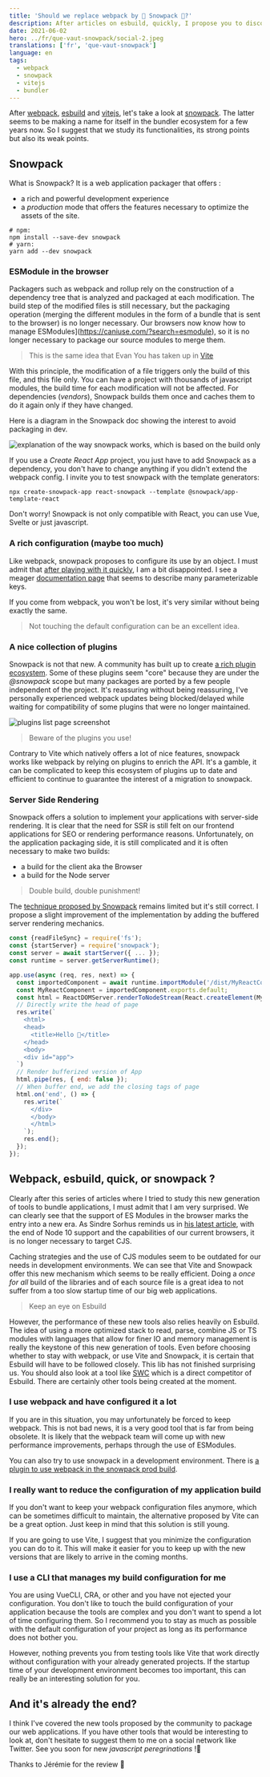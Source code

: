 ```yaml
---
title: 'Should we replace webpack by 🗻 Snowpack 🗻?️'
description: After articles on esbuild, quickly, I propose you to discover together snowpack to make an opinion.
date: 2021-06-02
hero: ../fr/que-vaut-snowpack/social-2.jpeg
translations: ['fr', 'que-vaut-snowpack']
language: en
tags:
  - webpack
  - snowpack
  - vitejs
  - bundler
---
```


After [webpack](/webpack), [esbuild](/esbuild) and [vitejs](/vitejs), let's take a look at [snowpack](/snowpack).
The latter seems to be making a name for itself in the bundler ecosystem for a few years now.
So I suggest that we study its functionalities, its strong points but also its weak points.

## Snowpack

What is Snowpack? It is a web application packager that offers :

- a rich and powerful development experience
- a _production_ mode that offers the features necessary to optimize the assets of the site.

```shell
# npm:
npm install --save-dev snowpack
# yarn:
yarn add --dev snowpack
```

### ESModule in the browser

Packagers such as webpack and rollup rely on the construction of a dependency tree that is analyzed and packaged at each modification.
The build step of the modified files is still necessary, but the packaging operation (merging the different modules in the form of a bundle that is sent to the browser) is no longer necessary.
Our browsers now know how to manage ESModules](https://caniuse.com/?search=esmodule), so it is no longer necessary to package our source modules to merge them.

> This is the same idea that Evan You has taken up in [Vite](/vite-webpack-killer)

With this principle, the modification of a file triggers only the build of this file, and this file only.
You can have a project with thousands of javascript modules, the build time for each modification will not be affected.
For dependencies (_vendors_), Snowpack builds them once and caches them to do it again only if they have changed.

Here is a diagram in the Snowpack doc showing the interest to avoid packaging in dev.

![explanation of the way snowpack works, which is based on the build only](../fr/que-vaut-snowpack/snowpack-unbundled.png)

If you use a _Create React App_ project, you just have to add Snowpack as a dependency, you don't have to change anything if you didn't extend the webpack config.
I invite you to test snowpack with the template generators:

```shell
npx create-snowpack-app react-snowpack --template @snowpack/app-template-react
```

Don't worry! Snowpack is not only compatible with React, you can use Vue, Svelte or just javascript.

### A rich configuration (maybe too much)

Like webpack, snowpack proposes to configure its use by an object.
I must admit that [after playing with it quickly](/vitejs-concurrent-performant-webpack-for-react/), I am a bit disappointed.
I see a meager [documentation page](https://www.snowpack.dev/reference/configuration) that seems to describe many parameterizable keys.

If you come from webpack, you won't be lost, it's very similar without being exactly the same.

> Not touching the default configuration can be an excellent idea.

### A nice collection of plugins

Snowpack is not that new.
A community has built up to create [a rich plugin ecosystem](https://www.snowpack.dev/plugins).
Some of these plugins seem "core" because they are under the _@snowpack_ scope but many packages are ported by a few people independent of the project.
It's reassuring without being reassuring, I've personally experienced webpack updates being blocked/delayed while waiting for compatibility of some plugins that were no longer maintained.

![plugins list page screenshot](../fr/que-vaut-snowpack/plugins.png)

> Beware of the plugins you use!

Contrary to Vite which natively offers a lot of nice features, snowpack works like webpack by relying on plugins to enrich the API.
It's a gamble, it can be complicated to keep this ecosystem of plugins up to date and efficient to continue to guarantee the interest of a migration to snowpack.

### Server Side Rendering

Snowpack offers a solution to implement your applications with server-side rendering.
It is clear that the need for SSR is still felt on our frontend applications for SEO or rendering performance reasons.
Unfortunately, on the application packaging side, it is still complicated and it is often necessary to make two builds:

- a build for the client aka the Browser
- a build for the Node server

> Double build, double punishment!

The [technique proposed by Snowpack](<https://www.snowpack.dev/guides/server-side-render#option-3%3A-server-side-rendering-(ssr)>) remains limited but it's still correct.
I propose a slight improvement of the implementation by adding the buffered server rendering mechanics.

```javascript
const {readFileSync} = require('fs');
const {startServer} = require('snowpack');
const server = await startServer({ ... });
const runtime = server.getServerRuntime();

app.use(async (req, res, next) => {
  const importedComponent = await runtime.importModule('/dist/MyReactComponent.js');
  const MyReactComponent = importedComponent.exports.default;
  const html = ReactDOMServer.renderToNodeStream(React.createElement(MyReactComponent, null));
  // Directly write the head of page
  res.write(`
    <html>
    <head>
      <title>Hello 👋</title>
    </head>
    <body>
    <div id="app">
  `)
  // Render bufferized version of App
  html.pipe(res, { end: false });
  // When buffer end, we add the closing tags of page
  html.on('end', () => {
    res.write(`
      </div>
      </body>
      </html>
    `);
    res.end();
  });
});
```

## Webpack, esbuild, quick, or snowpack ?

Clearly after this series of articles where I tried to study this new generation of tools to bundle applications, I must admit that I am very surprised.
We can clearly see that the support of ES Modules in the browser marks the entry into a new era.
As Sindre Sorhus reminds us in [his latest article](https://blog.sindresorhus.com/hello-modules-d1010b4e777b), with the end of Node 10 support and the capabilities of our current browsers, it is no longer necessary to target CJS.

Caching strategies and the use of CJS modules seem to be outdated for our needs in development environments.
We can see that Vite and Snowpack offer this new mechanism which seems to be really efficient.
Doing a _once for all_ build of the libraries and of each source file is a great idea to not suffer from a too slow startup time of our big web applications.

> Keep an eye on Esbuild

However, the performance of these new tools also relies heavily on Esbuild.
The idea of using a more optimized stack to read, parse, combine JS or TS modules with languages that allow for finer IO and memory management is really the keystone of this new generation of tools.
Even before choosing whether to stay with webpack, or use Vite and Snowpack, it is certain that Esbuild will have to be followed closely.
This lib has not finished surprising us.
You should also look at a tool like [SWC](https://swc.rs/) which is a direct competitor of Esbuild.
There are certainly other tools being created at the moment.

### I use webpack and have configured it a lot

If you are in this situation, you may unfortunately be forced to keep webpack.
This is not bad news, it is a very good tool that is far from being obsolete.
It is likely that the webpack team will come up with new performance improvements, perhaps through the use of ESModules.

You can also try to use snowpack in a development environment.
There is [a plugin to use webpack in the snowpack prod build](https://www.npmjs.com/package/@snowpack/plugin-webpack).

### I really want to reduce the configuration of my application build

If you don't want to keep your webpack configuration files anymore, which can be sometimes difficult to maintain, the alternative proposed by Vite can be a great option.
Just keep in mind that this solution is still young.

If you are going to use Vite, I suggest that you minimize the configuration you can do to it.
This will make it easier for you to keep up with the new versions that are likely to arrive in the coming months.

### I use a CLI that manages my build configuration for me

You are using VueCLI, CRA, or other and you have not ejected your configuration.
You don't like to touch the build configuration of your application because the tools are complex and you don't want to spend a lot of time configuring them.
So I recommend you to stay as much as possible with the default configuration of your project as long as its performance does not bother you.

However, nothing prevents you from testing tools like Vite that work directly without configuration with your already generated projects.
If the startup time of your development environment becomes too important, this can really be an interesting solution for you.

## And it's already the end?

I think I've covered the new tools proposed by the community to package our web applications.
If you have other tools that would be interesting to look at, don't hesitate to suggest them to me on a social network like Twitter.
See you soon for new _javascript peregrinations_ !👋

Thanks to Jérémie for the review 🤗
